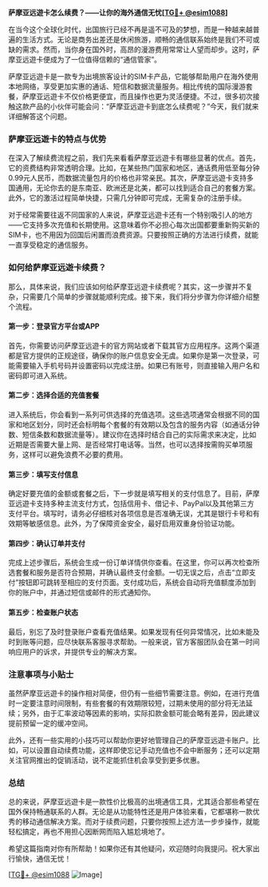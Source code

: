 **萨摩亚远遊卡怎么续费？——让你的海外通信无忧[[TG💪+ @esim1088](https://t.me/s/esim1088)]**

在当今这个全球化时代，出国旅行已经不再是遥不可及的梦想，而是一种越来越普遍的生活方式。无论是商务出差还是休闲旅游，顺畅的通信联系始终是我们不可或缺的需求。然而，当你身在国外时，高昂的漫游费用常常让人望而却步。这时，萨摩亚远遊卡便成为了一位值得信赖的“通信管家”。

萨摩亚远遊卡是一款专为出境旅客设计的SIM卡产品，它能够帮助用户在海外使用本地网络，享受更加实惠的通话、短信和数据流量服务。相比传统的国际漫游套餐，萨摩亚远遊卡不仅价格更便宜，而且操作也更为灵活便捷。不过，很多初次接触这款产品的小伙伴可能会问：“萨摩亚远遊卡到底怎么续费呢？”今天，我们就来详细解答这个问题。

### 萨摩亚远遊卡的特点与优势

在深入了解续费流程之前，我们先来看看萨摩亚远遊卡有哪些显著的优点。首先，它的资费结构非常透明合理。比如，在某些热门国家和地区，通话费用低至每分钟0.99元人民币，而数据流量包月的价格也非常亲民。其次，萨摩亚远遊卡支持多国通用，无论你去的是东南亚、欧洲还是北美，都可以找到适合自己的套餐方案。此外，它的激活过程简单快捷，只需几分钟即可完成，无需复杂的注册手续。

对于经常需要往返不同国家的人来说，萨摩亚远遊卡还有一个特别吸引人的地方——它支持多次充值和长期使用。这意味着你不必担心每次出国都要重新购买新的SIM卡，也不用因为回国后闲置而浪费资源。只要按照正确的方法进行续费，就能一直享受稳定的通信服务。

### 如何给萨摩亚远遊卡续费？

那么，具体来说，我们应该如何给萨摩亚远遊卡续费呢？其实，这一步骤并不复杂，只需要几个简单的步骤就能顺利完成。接下来，我们将分步骤为你详细介绍整个流程。

#### 第一步：登录官方平台或APP

首先，你需要访问萨摩亚远遊卡的官方网站或者下载其官方应用程序。这两个渠道都是官方提供的正规途径，确保你的账户信息安全无虞。如果你是第一次登录，可能需要输入手机号码并设置密码以完成注册。如果已有账号，则直接输入用户名和密码即可进入系统。

#### 第二步：选择合适的充值套餐

进入系统后，你会看到一系列可供选择的充值选项。这些选项通常会根据不同的国家和地区划分，同时还会标明每个套餐的有效期以及包含的服务内容（如通话分钟数、短信条数和数据流量等）。建议你在选择时结合自己的实际需求来决定，比如近期是否需要大量上网、是否经常打电话等。当然，也可以选择按需购买单项服务，这样可以避免浪费不必要的费用。

#### 第三步：填写支付信息

确定好要充值的金额或套餐之后，下一步就是填写相关的支付信息了。目前，萨摩亚远遊卡支持多种主流支付方式，包括信用卡、借记卡、PayPal以及其他第三方支付平台。填写时，请务必仔细核对各项信息是否准确无误，尤其是银行卡号和有效期等敏感信息。此外，为了保障资金安全，最好启用双重身份验证功能。

#### 第四步：确认订单并支付

完成上述步骤后，系统会生成一份订单详情供你查看。在这里，你可以再次检查所选套餐和服务是否符合预期，并确认最终支付金额。一切无误之后，点击“立即支付”按钮即可跳转至相应的支付页面。支付成功后，系统会自动将充值额度添加到你的账户中，并通过短信或邮件的形式通知你。

#### 第五步：检查账户状态

最后，别忘了及时登录账户查看充值结果。如果发现有任何异常情况，比如未能及时到账等问题，应尽快联系客服寻求帮助。一般来说，官方客服团队会在第一时间响应用户的诉求，并提供专业的解决方案。

### 注意事项与小贴士

虽然萨摩亚远遊卡的操作相对简便，但仍有一些细节需要注意。例如，在进行充值时一定要注意时间限制，有些套餐的有效期限较短，过期未使用的部分将无法延续；另外，由于汇率波动等因素的影响，实际扣款金额可能会略有差异，因此建议提前预留一定的缓冲空间。

此外，还有一些实用的小技巧可以帮助你更好地管理自己的萨摩亚远遊卡账户。比如，可以设置自动续费功能，这样即使忘记手动充值也不会中断服务；还可以定期关注官网推出的促销活动，说不定能抓住机会享受到更多优惠。

### 总结

总的来说，萨摩亚远遊卡是一款性价比极高的出境通信工具，尤其适合那些希望在国外保持畅通联系的人群。无论是从功能特性还是用户体验来看，它都堪称一款优秀的移动通信解决方案。而对于续费问题，只要你按照上述方法一步步操作，就能轻松搞定，再也不用担心因断网而陷入尴尬境地了。

希望这篇指南对你有所帮助！如果你还有其他疑问，欢迎随时向我提问。祝大家出行愉快，通信无忧！

[[TG💪+ @esim1088](https://t.me/s/esim1088) ![Image](https://i.postimg.cc/4NQfJmqS/Snipaste-2025-05-13-00-14-12.png)]